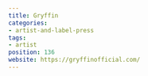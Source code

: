 ```yaml
---
title: Gryffin
categories:
- artist-and-label-press
tags:
- artist
position: 136
website: https://gryffinofficial.com/
---
```


